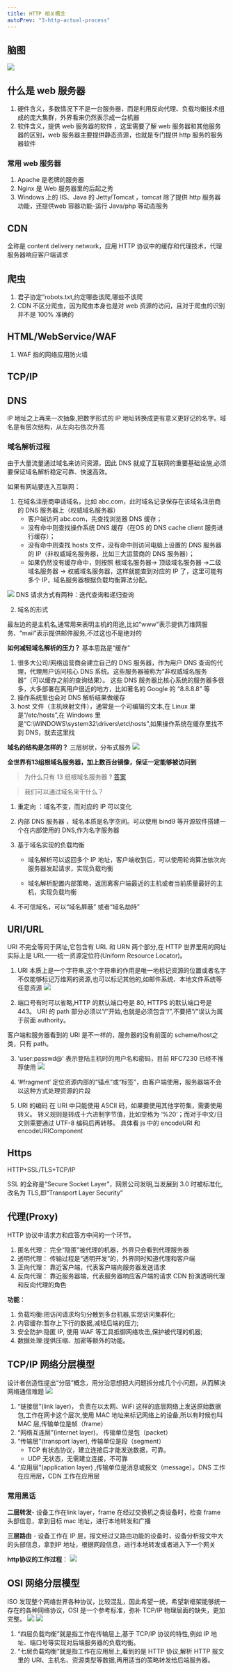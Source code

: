 ```yaml
---
title: HTTP 相关概念
autoPrev: "3-http-actual-process"
---
```


## 脑图
![](./images/http-concepts-1.jpg)

## 什么是 web 服务器 
1. 硬件含义，多数情况下不是一台服务器，而是利用反向代理、负载均衡技术组成的庞大集群，外界看来仍然表示成一台机器
2. 软件含义，提供 web 服务器的软件
，这里需要了解 web 服务器和其他服务器的区别，web 服务器主要提供静态资源，也就是专门提供 http 服务的服务器软件

### 常用 web 服务器
1. Apache 是老牌的服务器 
2. Nginx 是 Web 服务器里的后起之秀 
3. Windows 上的 IIS、Java 的 Jetty/Tomcat ，tomcat 除了提供 http 服务器功能，还提供web 容器功能-运行 Java/php 等动态服务

## CDN 
全称是 content delivery network，应用 HTTP 协议中的缓存和代理技术，代理服务器响应客户端请求

## 爬虫 
1. 君子协定”robots.txt,约定哪些该爬,哪些不该爬 
2. CDN 不区分爬虫，因为爬虫本身也是对 web 资源的访问，且对于爬虫的识别并不是 100% 准确的 

## HTML/WebService/WAF 
1. WAF 指的网络应用防火墙

## TCP/IP 

## DNS 
IP 地址之上再来一次抽象,把数字形式的 IP 地址转换成更有意义更好记的名字。域名是有层次结构，从左向右依次升高

### 域名解析过程
由于大量流量通过域名来访问资源，因此 DNS 就成了互联网的重要基础设施,必须要保证域名解析稳定可靠、快速高效。

如果有网站要连入互联网：
1. 在域名注册商申请域名，比如 abc.com，此时域名记录保存在该域名注册商的 DNS 服务器上（权威域名服务器）
   - 客户端访问 abc.com，先查找浏览器 DNS 缓存；
   - 没有命中则查找操作系统 DNS 缓存（在OS 的 DNS cache client 服务进行缓存）；
   - 没有命中则查找 hosts 文件，没有命中则访问电脑上设置的 DNS 服务器的 IP（非权威域名服务器，比如三大运营商的 DNS 服务器）；
   - 如果仍然没有缓存命中，则按照 根域名服务器-> 顶级域名服务器 ->二级域名服务器 -> 权威域名服务器，这样就能查到对应的 IP 了，这里可能有多个 IP，域名服务器根据负载均衡算法分配。

![](./images/http-concepts-2.png)
DNS 请求方式有两种：迭代查询和递归查询

2. 域名的形式

最左边的是主机名,通常用来表明主机的用途,比如“www”表示提供万维网服务、“mail”表示提供邮件服务,不过这也不是绝对的


**如何减轻域名解析的压力？** 
基本思路是“缓存”

1. 很多大公司/网络运营商会建立自己的 DNS 服务器，作为用户 DNS 查询的代理，代理用户访问核心 DNS 系统。这些服务器被称为“非权威域名服务器”（可以缓存之前的查询结果）。
这些 DNS 服务器比核心系统的服务器多很多，大多部署在离用户很近的地方，比如著名的 Google 的 “8.8.8.8” 等
2. 操作系统里也会对 DNS 解析结果做缓存
3. host 文件（主机映射文件），通常是一个可编辑的文本,在 Linux 里是“/etc/hosts”,在 Windows 里是“C:\WINDOWS\system32\drivers\etc\hosts”,如果操作系统在缓存里找不到 DNS，就去这里找



**域名的结构是怎样的？** 
三层树状，分布式服务
![](./images/http-concepts-3.png)

**全世界有13组根域名服务器，加上数百台镜像，保证一定能够被访问到**

> 为什么只有 13 组根域名服务器 ?
[答案](https://zhuanlan.zhihu.com/p/107492241)


> 我们可以通过域名来干什么？
1. 重定向 ：域名不变，而对应的 IP 可以变化
2. 内部 DNS 服务器 ，域名本质是名字空间。可以使用 bind9 等开源软件搭建一个在内部使用的 DNS,作为名字服务器

3. 基于域名实现的负载均衡 
   - 域名解析可以返回多个 IP 地址，客户端收到后，可以使用轮询算法依次向服务器发起请求，实现负载均衡

   - 域名解析配置内部策略，返回离客户端最近的主机或者当前质量最好的主机，实现负载均衡

4. 不可信域名，可以“域名屏蔽” 或者“域名劫持”

## URI/URL 
URI 不完全等同于网址,它包含有 URL 和 URN 两个部分,在 HTTP 世界里用的网址实际上是 URL——统一资源定位符(Uniform Resource Locator)。

1. URI 本质上是一个字符串,这个字符串的作用是唯一地标记资源的位置或者名字 
不仅能够标记万维网的资源,也可以标记其他的,如邮件系统、本地文件系统等任意资源
![](./images/http-concepts-4.png)

2. 端口号有时可以省略,HTTP 的默认端口号是 80, HTTPS 的默认端口号是 443。
URI 的 path 部分必须以“/”开始,也就是必须包含“/”,不要把“/”误认为属于前面 authority。

客户端和服务器看到的 URI 是不一样的，服务器的没有前面的 scheme/host之类，只有 path。

3. 'user:passwd@' 表示登陆主机时的用户名和密码，目前 RFC7230 已经不推荐使用
![](./images/http-concepts-5.png)

4. ‘#fragment’ 定位资源内部的“锚点”或“标签”，由客户端使用，服务器端不会以这种方式处理资源的片段

5. URI 的编码 
在 URI 中只能使用 ASCII 码，如果要使用其他字符集，需要使用转义。
转义规则是转成十六进制字节值，比如空格为 ‘%20’；而对于中文/日文则需要通过 UTF-8 编码后再转移。
具体看 js 中的 encodeURI 和 encodeURIComponent

## Https 
HTTP+SSL/TLS+TCP/IP

SSL 的全称是“Secure Socket Layer”，网景公司发明,当发展到 3.0 时被标准化,改名为 TLS,即“Transport Layer Security”


## 代理(Proxy) 
HTTP 协议中请求方和应答方中间的一个环节。

1. 匿名代理： 
完全“隐匿”被代理的机器，外界只会看到代理服务器
2. 透明代理： 
传输过程是“透明开发”的，外界同时知道代理和客户端
3. 正向代理： 
靠近客户端，代表客户端向服务器发送请求
4. 反向代理： 
靠近服务器端，代表服务器响应客户端的请求
CDN 扮演透明代理和反向代理的角色

**功能**： 
1. 负载均衡:把访问请求均匀分散到多台机器,实现访问集群化; 
2. 内容缓存:暂存上下行的数据,减轻后端的压力; 
3. 安全防护:隐匿 IP, 使用 WAF 等工具抵御网络攻击,保护被代理的机器; 
4. 数据处理:提供压缩、加密等额外的功能。

## TCP/IP 网络分层模型 
设计者创造性提出“分层”概念，用分治思想把大问题拆分成几个小问题，从而解决网络通信难题
![](./images/http-concepts-6.png)

1. “链接层”(link layer)，
负责在以太网、WiFi 这样的底层网络上发送原始数据包,工作在网卡这个层次,使用 MAC 地址来标记网络上的设备,所以有时候也叫 MAC 层,传输单位是帧（frame）
2. “网络互连层”(internet layer)， 传输单位是包（packet）
3. “传输层”(transport layer), 传输单位是段（segment）
    - TCP 有状态协议，建立连接后才能发送数据，可靠。
    - UDP 无状态，无需建立连接，不可靠
4. “应用层”(application layer) ,传输单位是消息或报文（message）。DNS 工作在应用层，CDN 工作在应用层


### 常用黑话
**二层转发**- 设备工作在link layer，frame 在经过交换机之类设备时，检查 frame 头部信息，拿到目标 mac 地址，进行本地转发和广播

**三层路由** - 设备工作在 IP 层，报文经过又路由功能的设备时，设备分析报文中大的头部信息，拿到IP 地址，根据网段信息，进行本地转发或者进入下一个网关




**http协议的工作过程**：
![](./images/http-concepts-7.png)


## OSI 网络分层模型 
ISO 发现整个网络世界各种协议，比较混乱，因此希望一统，希望新框架能够统一存在的各种网络协议，OSI 是一个参考标准，弥补 TCP/IP 物理层面的缺失，更加完整。
![](./images/http-concepts-8.png)
![](./images/http-concepts-9.png)

1. “四层负载均衡”就是指工作在传输层上,基于 TCP/IP 协议的特性,例如 IP 地址、端口号等实现对后端服务器的负载均衡。 
2. “七层负载均衡”就是指工作在应用层上,看到的是 HTTP 协议,解析 HTTP 报文里的 URI、主机名、资源类型等数据,再用适当的策略转发给后端服务器。 
